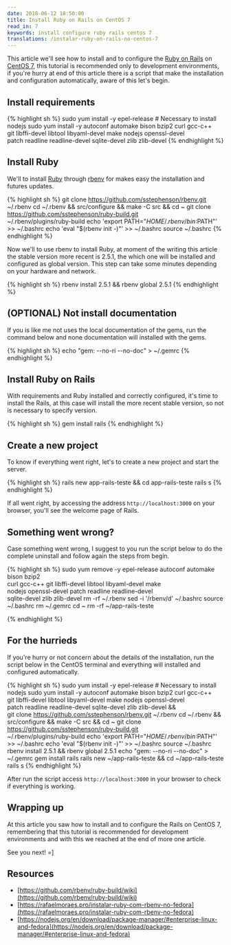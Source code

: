 ```yaml
---
date: 2018-06-12 18:50:00
title: Install Ruby on Rails on CentOS 7
read_in: 7
keywords: install configure ruby rails centos 7
translations: /instalar-ruby-on-rails-no-centos-7
---
```


This article we'll see how to install and to configure the [Ruby on Rails](https://rubyonrails.org/) on [CentOS 7](https://www.centos.org), this tutorial is recommended only to development environments, if you're hurry at end of this article there is a script that make the installation and configuration automatically, aware of this let's begin.

## Install requirements

{% highlight sh %}
sudo yum install -y epel-release # Necessary to install nodejs
sudo yum install -y autoconf automake bison bzip2 curl gcc-c++ \
  git libffi-devel libtool libyaml-devel make nodejs openssl-devel \
  patch readline readline-devel sqlite-devel zlib zlib-devel
{% endhighlight %}

## Install Ruby

We'll to install [Ruby](https://www.ruby-lang.org/en/) through [rbenv](https://github.com/rbenv/rbenv) for makes easy the installation and futures updates.

{% highlight sh %}
git clone https://github.com/sstephenson/rbenv.git ~/.rbenv
cd ~/.rbenv && src/configure && make -C src && cd ~
git clone https://github.com/sstephenson/ruby-build.git \
  ~/.rbenv/plugins/ruby-build
echo 'export PATH="$HOME/.rbenv/bin:$PATH"' >> ~/.bashrc
echo 'eval "$(rbenv init -)"' >> ~/.bashrc
source ~/.bashrc
{% endhighlight %}

Now we'll to use rbenv to install Ruby, at moment of the writing this article the stable version more recent is 2.5.1, the which one will be installed and configured as global version.
This step can take some minutes depending on your hardware and network.

{% highlight sh %}
rbenv install 2.5.1 && rbenv global 2.5.1
{% endhighlight %}

## (OPTIONAL) Not install documentation

If you is like me not uses the local documentation of the gems, run the command below and none documentation will installed with the gems.

{% highlight sh %}
echo "gem: --no-ri --no-doc" > ~/.gemrc
{% endhighlight %}

## Install Ruby on Rails

With requirements and Ruby installed and correctly configured, it's time to install the Rails, at this case will install the more recent stable version, so not is necessary to specify version.

{% highlight sh %}
gem install rails
{% endhighlight %}

## Create a new project

To know if everything went right, let's to create a new project and start the server.

{% highlight sh %}
rails new app-rails-teste && cd app-rails-teste
rails s
{% endhighlight %}

If all went right, by accessing the address ```http://localhost:3000``` on your browser, you'll see the welcome page of Rails.

## Something went wrong?

Case something went wrong, I suggest to you run the script below to do the complete uninstall and follow again the steps from begin.

{% highlight sh %}
sudo yum remove -y epel-release autoconf automake bison bzip2 \
  curl gcc-c++ git libffi-devel libtool libyaml-devel make \
  nodejs openssl-devel patch readline readline-devel \
  sqlite-devel zlib zlib-devel
rm -rf ~/.rbenv
sed -i '/rbenv/d' ~/.bashrc
source ~/.bashrc
rm ~/.gemrc
cd ~
rm -rf ~/app-rails-teste

{% endhighlight %}

## For the hurrieds

If you're hurry or not concern about the details of the installation, run the script below in the CentOS terminal and everything will installed and configured automatically.

{% highlight sh %}
sudo yum install -y epel-release # Necessary to install nodejs
sudo yum install -y autoconf automake bison bzip2 curl gcc-c++ \
  git libffi-devel libtool libyaml-devel make nodejs openssl-devel \
  patch readline readline-devel sqlite-devel zlib zlib-devel && \
  git clone https://github.com/sstephenson/rbenv.git ~/.rbenv
cd ~/.rbenv && src/configure && make -C src && cd ~
git clone https://github.com/sstephenson/ruby-build.git \
  ~/.rbenv/plugins/ruby-build
echo 'export PATH="$HOME/.rbenv/bin:$PATH"' >> ~/.bashrc
echo 'eval "$(rbenv init -)"' >> ~/.bashrc
source ~/.bashrc
rbenv install 2.5.1 && rbenv global 2.5.1
echo "gem: --no-ri --no-doc" > ~/.gemrc
gem install rails
rails new ~/app-rails-teste && cd ~/app-rails-teste
rails s
{% endhighlight %}

After run the script access ```http://localhost:3000``` in your browser to check if everything is working.

## Wrapping up

At this article you saw how to install and to configure the Rails on CentOS 7, remembering that this tutorial is recommended for development environments and with this we reached at the end of more one article.

See you next! =]

## Resources

* [https://github.com/rbenv/ruby-build/wiki](https://github.com/rbenv/ruby-build/wiki)
* [https://rafaelmoraes.pro/instalar-ruby-com-rbenv-no-fedora](https://rafaelmoraes.pro/instalar-ruby-com-rbenv-no-fedora)
* [https://nodejs.org/en/download/package-manager/#enterprise-linux-and-fedora](https://nodejs.org/en/download/package-manager/#enterprise-linux-and-fedora)
